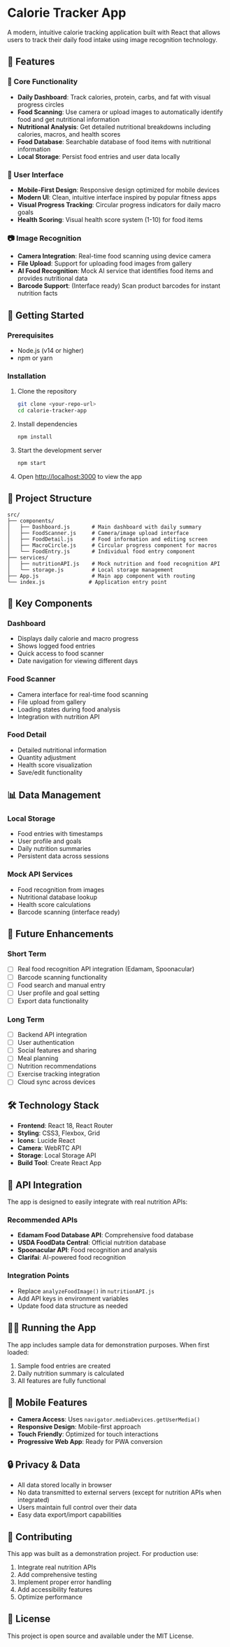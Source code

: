 # Calorie Tracker App

A modern, intuitive calorie tracking application built with React that allows users to track their daily food intake using image recognition technology.

## 🌟 Features

### 📱 Core Functionality
- **Daily Dashboard**: Track calories, protein, carbs, and fat with visual progress circles
- **Food Scanning**: Use camera or upload images to automatically identify food and get nutritional information
- **Nutritional Analysis**: Get detailed nutritional breakdowns including calories, macros, and health scores
- **Food Database**: Searchable database of food items with nutritional information
- **Local Storage**: Persist food entries and user data locally

### 🎨 User Interface
- **Mobile-First Design**: Responsive design optimized for mobile devices
- **Modern UI**: Clean, intuitive interface inspired by popular fitness apps
- **Visual Progress Tracking**: Circular progress indicators for daily macro goals
- **Health Scoring**: Visual health score system (1-10) for food items

### 📷 Image Recognition
- **Camera Integration**: Real-time food scanning using device camera
- **File Upload**: Support for uploading food images from gallery
- **AI Food Recognition**: Mock AI service that identifies food items and provides nutritional data
- **Barcode Support**: (Interface ready) Scan product barcodes for instant nutrition facts

## 🚀 Getting Started

### Prerequisites
- Node.js (v14 or higher)
- npm or yarn

### Installation
1. Clone the repository
   ```bash
   git clone <your-repo-url>
   cd calorie-tracker-app
   ```

2. Install dependencies
   ```bash
   npm install
   ```

3. Start the development server
   ```bash
   npm start
   ```

4. Open [http://localhost:3000](http://localhost:3000) to view the app

## 📁 Project Structure
```
src/
├── components/
│   ├── Dashboard.js       # Main dashboard with daily summary
│   ├── FoodScanner.js     # Camera/image upload interface
│   ├── FoodDetail.js      # Food information and editing screen
│   ├── MacroCircle.js     # Circular progress component for macros
│   └── FoodEntry.js       # Individual food entry component
├── services/
│   ├── nutritionAPI.js    # Mock nutrition and food recognition API
│   └── storage.js         # Local storage management
├── App.js                 # Main app component with routing
└── index.js              # Application entry point
```

## 🔧 Key Components

### Dashboard
- Displays daily calorie and macro progress
- Shows logged food entries
- Quick access to food scanner
- Date navigation for viewing different days

### Food Scanner
- Camera interface for real-time food scanning
- File upload from gallery
- Loading states during food analysis
- Integration with nutrition API

### Food Detail
- Detailed nutritional information
- Quantity adjustment
- Health score visualization
- Save/edit functionality

## 📊 Data Management

### Local Storage
- Food entries with timestamps
- User profile and goals
- Daily nutrition summaries
- Persistent data across sessions

### Mock API Services
- Food recognition from images
- Nutritional database lookup
- Health score calculations
- Barcode scanning (interface ready)

## 🎯 Future Enhancements

### Short Term
- [ ] Real food recognition API integration (Edamam, Spoonacular)
- [ ] Barcode scanning functionality
- [ ] Food search and manual entry
- [ ] User profile and goal setting
- [ ] Export data functionality

### Long Term
- [ ] Backend API integration
- [ ] User authentication
- [ ] Social features and sharing
- [ ] Meal planning
- [ ] Nutrition recommendations
- [ ] Exercise tracking integration
- [ ] Cloud sync across devices

## 🛠️ Technology Stack

- **Frontend**: React 18, React Router
- **Styling**: CSS3, Flexbox, Grid
- **Icons**: Lucide React
- **Camera**: WebRTC API
- **Storage**: Local Storage API
- **Build Tool**: Create React App

## 📝 API Integration

The app is designed to easily integrate with real nutrition APIs:

### Recommended APIs
- **Edamam Food Database API**: Comprehensive food database
- **USDA FoodData Central**: Official nutrition database
- **Spoonacular API**: Food recognition and analysis
- **Clarifai**: AI-powered food recognition

### Integration Points
- Replace `analyzeFoodImage()` in `nutritionAPI.js`
- Add API keys in environment variables
- Update food data structure as needed

## 🏃‍♂️ Running the App

The app includes sample data for demonstration purposes. When first loaded:
1. Sample food entries are created
2. Daily nutrition summary is calculated
3. All features are fully functional

## 📱 Mobile Features

- **Camera Access**: Uses `navigator.mediaDevices.getUserMedia()`
- **Responsive Design**: Mobile-first approach
- **Touch Friendly**: Optimized for touch interactions
- **Progressive Web App**: Ready for PWA conversion

## 🔒 Privacy & Data

- All data stored locally in browser
- No data transmitted to external servers (except for nutrition APIs when integrated)
- Users maintain full control over their data
- Easy data export/import capabilities

## 🤝 Contributing

This app was built as a demonstration project. For production use:
1. Integrate real nutrition APIs
2. Add comprehensive testing
3. Implement proper error handling
4. Add accessibility features
5. Optimize performance

## 📄 License

This project is open source and available under the MIT License.